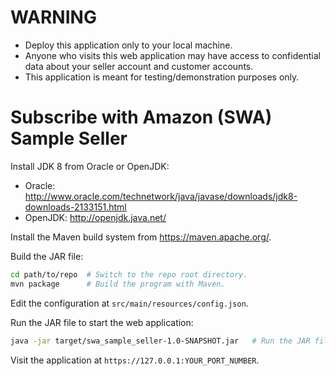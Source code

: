 # WARNING

* Deploy this application only to your local machine.
* Anyone who visits this web application may have access to confidential data about your seller account and customer accounts.
* This application is meant for testing/demonstration purposes only.

# Subscribe with Amazon (SWA) Sample Seller

Install JDK 8 from Oracle or OpenJDK:

* Oracle: http://www.oracle.com/technetwork/java/javase/downloads/jdk8-downloads-2133151.html
* OpenJDK: http://openjdk.java.net/

Install the Maven build system from https://maven.apache.org/.

Build the JAR file:

```bash
cd path/to/repo  # Switch to the repo root directory.
mvn package      # Build the program with Maven.
```

Edit the configuration at `src/main/resources/config.json`.

Run the JAR file to start the web application:

```bash
java -jar target/swa_sample_seller-1.0-SNAPSHOT.jar   # Run the JAR file.
```

Visit the application at `https://127.0.0.1:YOUR_PORT_NUMBER`.
